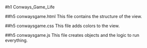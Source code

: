 #h1 Conways_Game_Life

##h5 conwaysgame.html
This file contains the structure of the view.

##h5 conwaysgame.css
This file adds colors to the view.

##h5 conwaysgame.js
This file creates objects and the logic to run everything.
